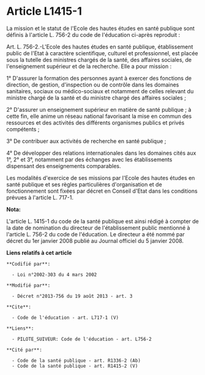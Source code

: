 # Article L1415-1

La mission et le statut de l'Ecole des hautes études en santé publique sont définis à l'article L. 756-2 du code de
l'éducation ci-après reproduit : 

Art. L. 756-2.-L'Ecole des hautes études en santé publique, établissement public de l'Etat à caractère scientifique, culturel
et professionnel, est placée sous la tutelle des ministres chargés de la santé, des affaires sociales, de l'enseignement
supérieur et de la recherche. Elle a pour mission : 

1° D'assurer la formation des personnes ayant à exercer des fonctions de direction, de gestion, d'inspection ou de contrôle
dans les domaines sanitaires, sociaux ou médico-sociaux et notamment de celles relevant du ministre chargé de la santé et du
ministre chargé des affaires sociales ; 

2° D'assurer un enseignement supérieur en matière de santé publique ; à cette fin, elle anime un réseau national favorisant
la mise en commun des ressources et des activités des différents organismes publics et privés compétents ; 

3° De contribuer aux activités de recherche en santé publique ; 

4° De développer des relations internationales dans les domaines cités aux 1°, 2° et 3°, notamment par des échanges avec les
établissements dispensant des enseignements comparables. 

Les modalités d'exercice de ses missions par l'Ecole des hautes études en santé publique et ses règles particulières
d'organisation et de fonctionnement sont fixées par décret en Conseil d'Etat dans les conditions prévues à l'article L.
717-1.

**Nota:**

L'article L. 1415-1 du code de la santé publique est ainsi rédigé à compter de la date de nomination du directeur de
l'établissement public mentionné à l'article L. 756-2 du code de l'éducation. Le directeur a été nommé par décret du 1er
janvier 2008 publié au Journal officiel du 5 janvier 2008.

**Liens relatifs à cet article**

	**Codifié par**:

	  - Loi n°2002-303 du 4 mars 2002

	**Modifié par**:

	  - Décret n°2013-756 du 19 août 2013 - art. 3

	**Cite**:

	  - Code de l'éducation - art. L717-1 (V)

	**Liens**:

	  - PILOTE_SUIVEUR: Code de l'éducation - art. L756-2

	**Cité par**:

	  - Code de la santé publique - art. R1336-2 (Ab)
	  - Code de la santé publique - art. R1415-2 (V)
